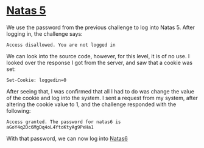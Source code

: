 # [Natas 5](http://overthewire.org/wargames/natas/natas5.html "Natas 5 Web Challenge Page")


We use the password from the previous challenge to log into Natas 5. After logging in, the challenge says:

`Access disallowed. You are not logged in`

We can look into the source code, however, for this level, it is of no use. I looked over the response I got from the server, and saw that a cookie was set:

`Set-Cookie: loggedin=0`

After seeing that, I was confirmed that all I had to do was change the value of the cookie and log into the system. I sent a request from my system, after altering the cookie value to 1, and the challenge responded with the following:

`Access granted. The password for natas6 is aGoY4q2Dc6MgDq4oL4YtoKtyAg9PeHa1`

With that password, we can now log into [Natas6](https://github.com/ProDigySML/Security-Writeups/blob/master/Natas%20Writeups/Natas6 "Natas 6")